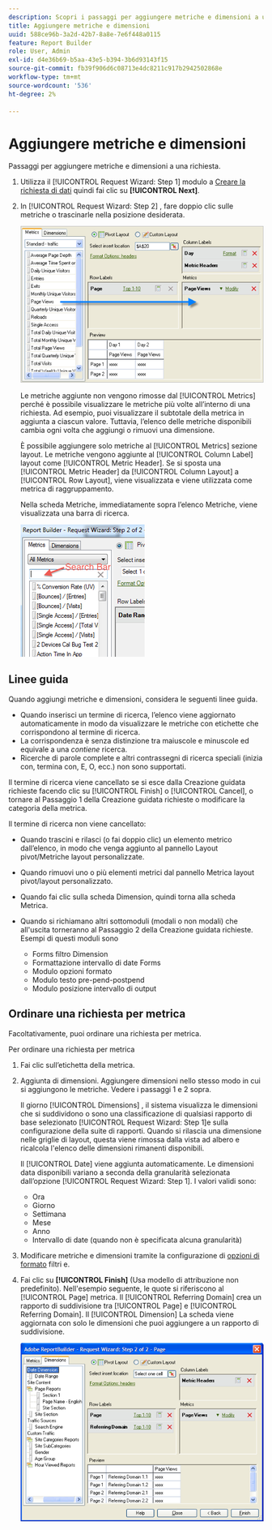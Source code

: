 ```yaml
---
description: Scopri i passaggi per aggiungere metriche e dimensioni a una richiesta.
title: Aggiungere metriche e dimensioni
uuid: 588ce96b-3a2d-42b7-8a8e-7e6f448a0115
feature: Report Builder
role: User, Admin
exl-id: d4e36b69-b5aa-43e5-b394-3b6d93143f15
source-git-commit: fb39f906d6c08713e4dc8211c917b2942502868e
workflow-type: tm+mt
source-wordcount: '536'
ht-degree: 2%

---
```


# Aggiungere metriche e dimensioni

Passaggi per aggiungere metriche e dimensioni a una richiesta.

1. Utilizza il [!UICONTROL Request Wizard: Step 1] modulo a [Creare la richiesta di dati](/help/analyze/report-builder/data-requests/data-requests.md)  quindi fai clic su **[!UICONTROL Next]**.
1. In [!UICONTROL Request Wizard: Step 2] , fare doppio clic sulle metriche o trascinarle nella posizione desiderata.

   ![Schermata che mostra la Richiesta guidata: passaggio 2 con una freccia che punta dall’elenco delle metriche alla sezione di visualizzazione della pagina desiderata.](assets/adding_metrics.png)

   Le metriche aggiunte non vengono rimosse dal [!UICONTROL Metrics] perché è possibile visualizzare le metriche più volte all’interno di una richiesta. Ad esempio, puoi visualizzare il subtotale della metrica in aggiunta a ciascun valore. Tuttavia, l’elenco delle metriche disponibili cambia ogni volta che aggiungi o rimuovi una dimensione.

   È possibile aggiungere solo metriche al [!UICONTROL Metrics] sezione layout. Le metriche vengono aggiunte al [!UICONTROL Column Label] layout come [!UICONTROL Metric Header]. Se si sposta una [!UICONTROL Metric Header] da [!UICONTROL Column Layout] a [!UICONTROL Row Layout], viene visualizzata e viene utilizzata come metrica di raggruppamento.

   Nella scheda Metriche, immediatamente sopra l’elenco Metriche, viene visualizzata una barra di ricerca.

   ![Schermata che mostra la barra di ricerca Metriche.](assets/search_bar_metric.png)

## Linee guida

Quando aggiungi metriche e dimensioni, considera le seguenti linee guida.

* Quando inserisci un termine di ricerca, l’elenco viene aggiornato automaticamente in modo da visualizzare le metriche con etichette che corrispondono al termine di ricerca.
* La corrispondenza è senza distinzione tra maiuscole e minuscole ed equivale a una *contiene* ricerca.
* Ricerche di parole complete e altri contrassegni di ricerca speciali (inizia con, termina con, E, O, ecc.) non sono supportati.

Il termine di ricerca viene cancellato se si esce dalla Creazione guidata richieste facendo clic su [!UICONTROL Finish] o [!UICONTROL Cancel], o tornare al Passaggio 1 della Creazione guidata richieste o modificare la categoria della metrica.

Il termine di ricerca non viene cancellato:

* Quando trascini e rilasci (o fai doppio clic) un elemento metrico dall’elenco, in modo che venga aggiunto al pannello Layout pivot/Metriche layout personalizzate.
* Quando rimuovi uno o più elementi metrici dal pannello Metrica layout pivot/layout personalizzato.
* Quando fai clic sulla scheda Dimension, quindi torna alla scheda Metrica.
* Quando si richiamano altri sottomoduli (modali o non modali) che all&#39;uscita torneranno al Passaggio 2 della Creazione guidata richieste. Esempi di questi moduli sono

   * Forms filtro Dimension
   * Formattazione intervallo di date Forms
   * Modulo opzioni formato
   * Modulo testo pre-pend-postpend
   * Modulo posizione intervallo di output

## Ordinare una richiesta per metrica

Facoltativamente, puoi ordinare una richiesta per metrica.

Per ordinare una richiesta per metrica

1. Fai clic sull’etichetta della metrica.
1. Aggiunta di dimensioni. Aggiungere dimensioni nello stesso modo in cui si aggiungono le metriche. Vedere i passaggi 1 e 2 sopra.

   Il giorno [!UICONTROL Dimensions] , il sistema visualizza le dimensioni che si suddividono o sono una classificazione di qualsiasi rapporto di base selezionato [!UICONTROL Request Wizard: Step 1]e sulla configurazione della suite di rapporti. Quando si rilascia una dimensione nelle griglie di layout, questa viene rimossa dalla vista ad albero e ricalcola l&#39;elenco delle dimensioni rimanenti disponibili.

   Il [!UICONTROL Date] viene aggiunta automaticamente. Le dimensioni data disponibili variano a seconda della granularità selezionata dall’opzione [!UICONTROL Request Wizard: Step 1]. I valori validi sono:

   * Ora
   * Giorno
   * Settimana
   * Mese
   * Anno
   * Intervallo di date (quando non è specificata alcuna granularità)

1. Modificare metriche e dimensioni tramite la configurazione di [opzioni di formato](/help/analyze/report-builder/layout/t-format-display-headers.md) filtri e.
1. Fai clic su **[!UICONTROL Finish]** (Usa modello di attribuzione non predefinito).
Nell&#39;esempio seguente, le quote si riferiscono al [!UICONTROL Page] metrica. Il [!UICONTROL Referring Domain] crea un rapporto di suddivisione tra [!UICONTROL Page] e [!UICONTROL Referring Domain]. Il [!UICONTROL Dimension] La scheda viene aggiornata con solo le dimensioni che puoi aggiungere a un rapporto di suddivisione.

   ![Schermata che mostra le dimensioni relative alla metrica.](assets/page_pageview_02.png)
